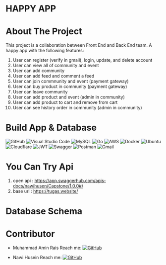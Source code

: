 # HAPPY APP

# About The Project

This project is a collaboration between Front End and Back End team.
A happy app with the following features:
1. User can register (verify in gmail), login, update, and delete account
2. User can view all of community and event 
3. User can add community
4. User can add feed and comment a feed
5. User can join commnunity and event (payment gateway)
6. User can buy product in community (payment gateway)
7. User can leave community
8. User can add product and event (admin in community)
9. User can add product to cart and remove from cart
10. User can see history order in community (admin in community)

# Build App & Database
![GitHub](https://img.shields.io/badge/github-%23121011.svg?style=for-the-badge&logo=github&logoColor=white)
![Visual Studio Code](https://img.shields.io/badge/Visual%20Studio%20Code-0078d7.svg?style=for-the-badge&logo=visual-studio-code&logoColor=white)
![MySQL](https://img.shields.io/badge/mysql-%2300f.svg?style=for-the-badge&logo=mysql&logoColor=white)
![Go](https://img.shields.io/badge/go-%2300ADD8.svg?style=for-the-badge&logo=go&logoColor=white)
![AWS](https://img.shields.io/badge/AWS-%23FF9900.svg?style=for-the-badge&logo=amazon-aws&logoColor=white)
![Docker](https://img.shields.io/badge/docker-%230db7ed.svg?style=for-the-badge&logo=docker&logoColor=white)
![Ubuntu](https://img.shields.io/badge/Ubuntu-E95420?style=for-the-badge&logo=ubuntu&logoColor=white)
![Cloudflare](https://img.shields.io/badge/Cloudflare-F38020?style=for-the-badge&logo=Cloudflare&logoColor=white)
![JWT](https://img.shields.io/badge/JWT-black?style=for-the-badge&logo=JSON%20web%20tokens)
![Swagger](https://img.shields.io/badge/-Swagger-%23Clojure?style=for-the-badge&logo=swagger&logoColor=white)
![Postman](https://img.shields.io/badge/Postman-FF6C37?style=for-the-badge&logo=postman&logoColor=white)
![Gmail](https://img.shields.io/badge/Gmail-FF6C37?style=for-the-badge&logo=postman&logoColor=white)


# You Can Try Api
1. open api : https://app.swaggerhub.com/apis-docs/nawihusen/Capstone/1.0.0#/
2. base url : https://tugas.website/

# Database Schema


# Contributor
- Muhammad Amin Rais
  Reach me:
  [![GitHub](https://img.shields.io/badge/amin-rais-%23121011.svg?style=for-the-badge&logo=github&logoColor=white)](https://github.com/Aminrais-dev)

- Nawi Husein
  Reach me:
  [![GitHub](https://img.shields.io/badge/nawi-husein-%23121011.svg?style=for-the-badge&logo=github&logoColor=white)](https://github.com/nawihusen)





